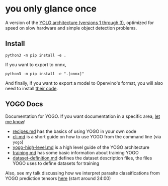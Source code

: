 # you only glance once

A version of the [YOLO architecture (versions 1 through 3)](https://pjreddie.com/darknet/yolo/), optimized for speed on slow hardware and simple object detection problems.

## Install

```console
python3 -m pip install -e .
```

If you want to export to onnx,
```console
python3 -m pip install -e ".[onnx]"
```

And finally, if you want to export a model to Openvino's format, you will also need to install [their code](https://docs.openvino.ai/2023.0/openvino_docs_install_guides_overview.html?ENVIRONMENT=DEV_TOOLS&OP_SYSTEM=LINUX&VERSION=v_2023_0_2&DISTRIBUTION=PIP).

## YOGO Docs

Documentation for YOGO. If you want documentation in a specific area, [let me know](https://github.com/czbiohub-sf/yogo/issues/new)!

- [recipes.md](docs/recipes.md) has the basics of using YOGO in your own code
- [cli.md](docs/cli.md) is a short guide on how to use YOGO from the command line (via `yogo`)
- [yogo-high-level.md](docs/yogo-high-level.md) is a high level guide of the YOGO architecture
- [training.md](docs/training.md) has some basic information about training YOGO
- [dataset-definition.md](docs/dataset-definition.md) defines the dataset description files, the files YOGO uses to define datasets for training

Also, see my talk discussing how we interpret parasite classifications from YOGO prediction tensors [here](https://drive.google.com/file/d/1S5UZEGtEtVwHKBzKIGvCUJlRAFgw-b9H/view) (start around 24:00)
